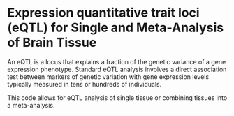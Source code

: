 # Expression quantitative trait loci (eQTL) for Single and Meta-Analysis of Brain Tissue 
     
An eQTL is a locus that explains a fraction of the genetic variance of a gene expression phenotype. Standard eQTL analysis involves a direct association test between markers of genetic variation with gene expression levels typically measured in tens or hundreds of individuals.          
   
This code allows for eQTL analysis of single tissue or combining tissues into a meta-analysis.                       
  
 
    
 
 
